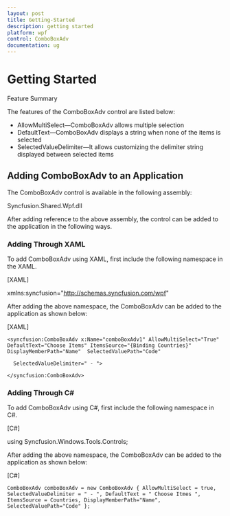 ```yaml
---
layout: post
title: Getting-Started
description: getting started
platform: wpf
control: ComboBoxAdv
documentation: ug
---
```


# Getting Started

Feature Summary

The features of the ComboBoxAdv control are listed below:

* AllowMultiSelect—ComboBoxAdv allows multiple selection
* DefaultText—ComboBoxAdv displays a string when none of the items is selected 
* SelectedValueDelimiter—It allows customizing the delimiter string displayed between selected items
## Adding ComboBoxAdv to an Application


The ComboBoxAdv control is available in the following assembly: 

Syncfusion.Shared.Wpf.dll

After adding reference to the above assembly, the control can be added to the application in the following ways. 

### Adding Through XAML

To add ComboBoxAdv using XAML, first include the following namespace in the XAML.



[XAML]

xmlns:syncfusion="http://schemas.syncfusion.com/wpf"





After adding the above namespace, the ComboBoxAdv can be added to the application as shown below:



[XAML]

    <syncfusion:ComboBoxAdv x:Name="comboBoxAdv1" AllowMultiSelect="True" 		DefaultText="Choose Items" ItemsSource="{Binding Countries}"                                	DisplayMemberPath="Name"  SelectedValuePath="Code"

      SelectedValueDelimiter=" - ">

    </syncfusion:ComboBoxAdv>





### Adding Through C#

To add ComboBoxAdv using C#, first include the following namespace in C#.



[C#]

using Syncfusion.Windows.Tools.Controls;





After adding the above namespace, the ComboBoxAdv can be added to the application as shown below:



[C#]

    ComboBoxAdv comboBoxAdv = new ComboBoxAdv { AllowMultiSelect = true, 	SelectedValueDelimiter = " - ", DefaultText = " Choose Itmes ", 	ItemsSource = Countries, DisplayMemberPath="Name", 	SelectedValuePath="Code" };





